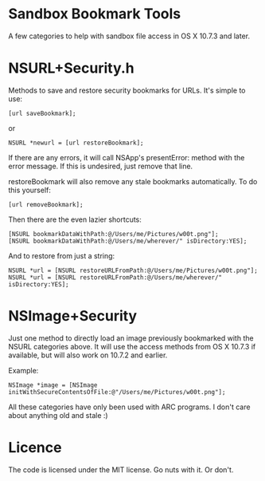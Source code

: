 Sandbox Bookmark Tools
======================

A few categories to help with sandbox file access in OS X 10.7.3 and later.

NSURL+Security.h
================
Methods to save and restore security bookmarks for URLs. It's simple to use:
```smalltalk
[url saveBookmark];
```
or
```smalltalk
NSURL *newurl = [url restoreBookmark];
```
If there are any errors, it will call NSApp's presentError: method with the error message.
If this is undesired, just remove that line.

restoreBookmark will also remove any stale bookmarks automatically. To do this yourself:
```smalltalk
[url removeBookmark];
```

Then there are the even lazier shortcuts:
```smalltalk
[NSURL bookmarkDataWithPath:@/Users/me/Pictures/w00t.png"];
[NSURL bookmarkDataWithPath:@/Users/me/wherever/" isDirectory:YES];
```

And to restore from just a string:
```smalltalk
NSURL *url = [NSURL restoreURLFromPath:@/Users/me/Pictures/w00t.png"];
NSURL *url = [NSURL restoreURLFromPath:@/Users/me/wherever/" isDirectory:YES];
```

NSImage+Security
================
Just one method to directly load an image previously bookmarked with the NSURL categories above.
It will use the access methods from OS X 10.7.3 if available, but will also work on 10.7.2 and earlier.

Example:
```smalltalk
NSImage *image = [NSImage initWithSecureContentsOfFile:@"/Users/me/Pictures/w00t.png"];
```

All these categories have only been used with ARC programs. I don't care about anything old and stale :)

Licence
=======
The code is licensed under the MIT license. Go nuts with it. Or don't.
